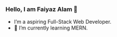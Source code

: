 ### Hello, I am Faiyaz Alam 👋

-    I’m a aspiring Full-Stack Web Developer. 
- 🌱 I’m currently learning MERN.
